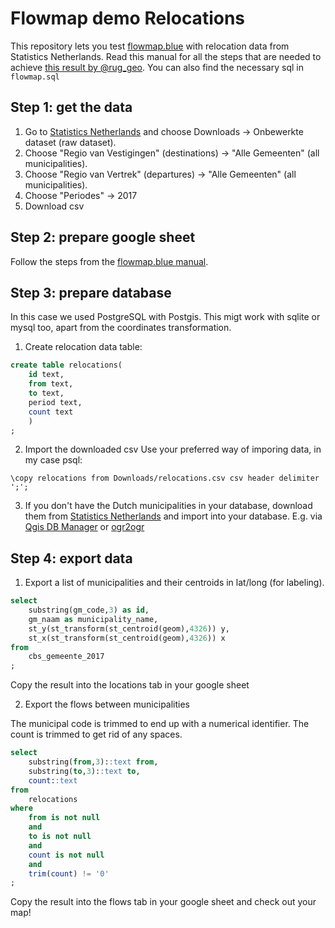 # Flowmap demo Relocations
This repository lets you test [flowmap.blue](www.flowmap.blue) with relocation data from Statistics Netherlands.
Read this manual for all the steps that are needed to achieve [this result by @rug_geo](https://flowmap.blue/1ve7b0rqusOi1l67niVbVpMKwcYg7GrwJMHm_UkL9thU).
You can also find the necessary sql in ```flowmap.sql```

## Step 1: get the data 
1. Go to [Statistics Netherlands](https://opendata.cbs.nl/statline/portal.html?_la=nl&_catalog=CBS&tableId=81734NED&_theme=278) and choose Downloads -> Onbewerkte dataset (raw dataset). 
2. Choose "Regio van Vestigingen" (destinations) -> "Alle Gemeenten" (all municipalities). 
3. Choose "Regio van Vertrek" (departures) -> "Alle Gemeenten" (all municipalities). 
4. Choose "Periodes" -> 2017
5. Download csv

## Step 2: prepare google sheet

Follow the steps from the [flowmap.blue manual](https://flowmap.blue).

## Step 3: prepare database
In this case we used PostgreSQL with Postgis. This migt work with sqlite or mysql too, apart from the coordinates transformation.

1. Create relocation data table:

```sql
create table relocations(
	id text,
	from text,
	to text,
	period text,
	count text
	)
;
```

2. Import the downloaded csv
Use your preferred way of imporing data, in my case psql:
```
\copy relocations from Downloads/relocations.csv csv header delimiter ';';
```

3. If you don't have the Dutch municipalities in your database, download them from [Statistics Netherlands](https://www.cbs.nl/nl-nl/dossier/nederland-regionaal/geografische%20data/wijk-en-buurtkaart-2017) and import into your database. E.g. via [Qgis DB Manager](https://docs.qgis.org/2.8/en/docs/training_manual/databases/db_manager.html) or [ogr2ogr](http://www.bostongis.com/PrinterFriendly.aspx?content_name=ogr_cheatsheet)

## Step 4: export data
1. Export a list of municipalities and their centroids in lat/long (for labeling).

```sql
select 
	substring(gm_code,3) as id,
	gm_naam as municipality_name, 
	st_y(st_transform(st_centroid(geom),4326)) y,
	st_x(st_transform(st_centroid(geom),4326)) x 
from 
	cbs_gemeente_2017
;
```

Copy the result into the locations tab in your google sheet

2. Export the flows between municipalities

The municipal code is trimmed to end up with a numerical identifier.
The count is trimmed to get rid of any spaces.
```sql
select 
	substring(from,3)::text from, 
	substring(to,3)::text to, 
	count::text
from 
	relocations 
where 
	from is not null 
	and 
	to is not null 
	and 
	count is not null 
	and 
	trim(count) != '0'
;
```

Copy the result into the flows tab in your google sheet and check out your map!
